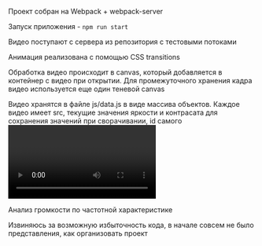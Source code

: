 Проект собран на Webpack + webpack-server

Запуск приложения -
``npm run start``

Видео поступают с сервера из репозитория с тестовыми потоками

Анимация реализована с помощью CSS transitions

Обработка видео происходит в canvas, который добавляется в контейнер с видео
при открытии. Для промежуточного хранения кадра видео используется еще один
теневой canvas

Видео хранятся в файле js/data.js в виде массива объектов. 
Каждое видео имеет src, текущие значения яркости и контрасата для 
сохранения значений при сворачивании, id самого <video> и Source Media Element
, который нужен для того, чтобы можно было присоединять к анализатору различные
источники не создавая экземпляр Source кадый раз

Анализ громкости по частотной характеристике

Извиняюсь за возможную избыточность кода, в начале совсем 
не было представления, как организовать проект
